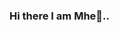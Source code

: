 ### Hi there I am Mhe👋..

<!--
**mhereiasol/mhereiasol** is a ✨ _special_ ✨ repository because its `README.md` (this file) appears on your GitHub profile.

Here are some ideas to get you started:

- 🔭 I’m currently studying.
- 🌱 I’m currently learning python.
- 👯 I’m looking to collaborate on codes.
- 🤔 I’m looking for help with seniors.
- 💬 Ask me about anything.
- 📫 How to reach me: DM me in my twitter @mhereiasoleil
- 😄 Pronouns: I, She, Me
- ⚡ Fun fact: I love coffee and it makes me palpitate, NightOwl.
-->
